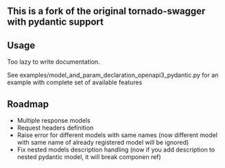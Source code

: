 ## This is a fork of the original tornado-swagger with pydantic support


## Usage

Too lazy to write documentation.

See examples/model_and_param_declaration_openapi3_pydantic.py for an example with complete set of available features

## Roadmap

- Multiple response models
- Request headers definition
- Raise error for different models with same names (now different model with same name of already registered model will be ignored)
- Fix nested models description handling (now if you add description to nested pydantic model, it will break componen ref)
